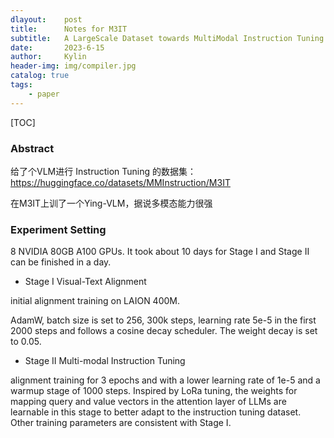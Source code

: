 ```yaml
---
dlayout:    post
title:      Notes for M3IT
subtitle:   A LargeScale Dataset towards MultiModal Instruction Tuning
date:       2023-6-15
author:     Kylin
header-img: img/compiler.jpg
catalog: true
tags:
    - paper
---
```




[TOC]

### Abstract

给了个VLM进行 Instruction Tuning 的数据集：https://huggingface.co/datasets/MMInstruction/M3IT

在M3IT上训了一个Ying-VLM，据说多模态能力很强





### Experiment Setting

8 NVIDIA 80GB A100 GPUs. It took about 10 days for Stage I and Stage II can be finished in a day.

- Stage I Visual-Text Alignment

initial alignment training on LAION 400M.

AdamW, batch size is set to 256, 300k steps, learning rate 5e-5 in the first 2000 steps and follows a cosine decay scheduler. The weight decay is set to 0.05.



- Stage II Multi-modal Instruction Tuning

alignment training for 3 epochs and with a lower learning rate of 1e-5 and a warmup stage of 1000 steps. Inspired by LoRa tuning, the weights for mapping query and value vectors in the attention layer of LLMs are learnable in this stage to better adapt to the instruction tuning dataset. Other training parameters are consistent with Stage I. 









